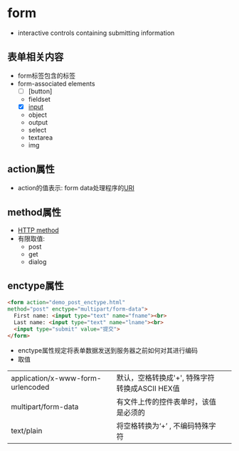 # form

- interactive controls containing submitting information

## 表单相关内容

- form标签包含的标签
- form-associated elements
  - [ ] [button]
  - fieldset
  - [x] [input](HTML_Element_Input.md)
  - object
  - output
  - select
  - textarea
  - img

## action属性

- action的值表示: form data处理程序的[URI]()

## method属性

- [HTTP method](http请求报文.md)
- 有限取值:
  - post
  - get
  - dialog

## enctype属性

```html
<form action="demo_post_enctype.html"
method="post" enctype="multipart/form-data">
  First name: <input type="text" name="fname"><br>
  Last name: <input type="text" name="lname"><br>
  <input type="submit" value="提交">
</form>
```

- enctype属性规定将表单数据发送到服务器之前如何对其进行编码
- 取值


<table>
  <tr>
    <td>application/x-www-form-urlencoded</td>
    <td>默认，空格转换成'+', 特殊字符转换成ASCII HEX值</td>
  </tr>
  <tr>
    <td>multipart/form-data</td>
    <td>有文件上传的控件表单时，该值是必须的<td>
  </tr>
  <tr>
    <td>text/plain</td>
    <td>将空格转换为‘+’ , 不编码特殊字符<td>
  </tr>
</table>
